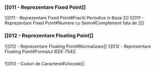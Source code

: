 ### [[011 - Reprezentare Fixed Point]]
![[011 - Reprezentare Fixed Point#Fractii Periodice in Baza 2]]
![[011 - Reprezentare Fixed Point#Numere cu Semn#Complement fata de 2]]


### [[012 - Reprezentare Floating Point]]
![[012 - Reprezentare Floating Point#Normalizare]]
![[012 - Reprezentare Floating Point#Formatul IEEE-754]]

###
![[013 - Coduri de Caractere#Unicode]]